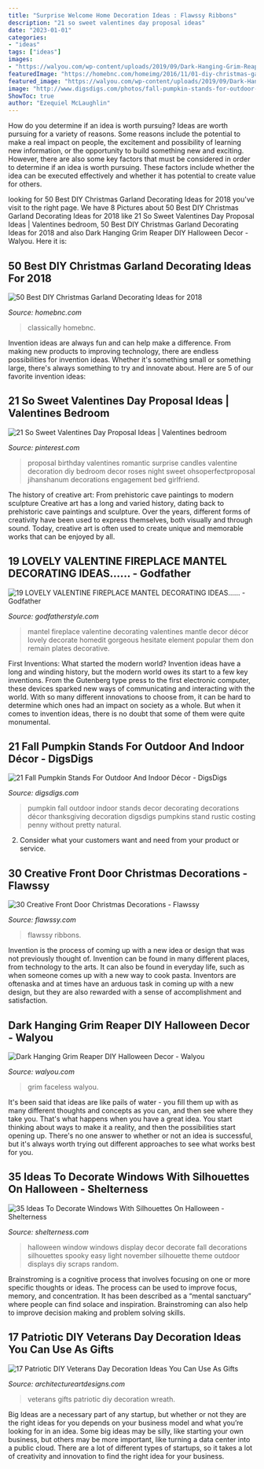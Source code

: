 ```yaml
---
title: "Surprise Welcome Home Decoration Ideas : Flawssy Ribbons"
description: "21 so sweet valentines day proposal ideas"
date: "2023-01-01"
categories:
- "ideas"
tags: ["ideas"]
images:
- "https://walyou.com/wp-content/uploads/2019/09/Dark-Hanging-Grim-Reaper-DIY-Halloween-Decor.jpg"
featuredImage: "https://homebnc.com/homeimg/2016/11/01-diy-christmas-garland-decorating-ideas-homebnc.jpg"
featured_image: "https://walyou.com/wp-content/uploads/2019/09/Dark-Hanging-Grim-Reaper-DIY-Halloween-Decor.jpg"
image: "http://www.digsdigs.com/photos/fall-pumpkin-stands-for-outdoor-and-indoor-decor-19.jpg"
ShowToc: true
author: "Ezequiel McLaughlin"
---
```



How do you determine if an idea is worth pursuing?
Ideas are worth pursuing for a variety of reasons. Some reasons include the potential to make a real impact on people, the excitement and possibility of learning new information, or the opportunity to build something new and exciting. However, there are also some key factors that must be considered in order to determine if an idea is worth pursuing. These factors include whether the idea can be executed effectively and whether it has potential to create value for others.

	

		
looking for 50 Best DIY Christmas Garland Decorating Ideas for 2018 you've visit to the right page. We have 8 Pictures about 50 Best DIY Christmas Garland Decorating Ideas for 2018 like 21 So Sweet Valentines Day Proposal Ideas | Valentines bedroom, 50 Best DIY Christmas Garland Decorating Ideas for 2018 and also Dark Hanging Grim Reaper DIY Halloween Decor - Walyou. Here it is:
		
    
## 50 Best DIY Christmas Garland Decorating Ideas For 2018

<img loading=lazy src="https://homebnc.com/homeimg/2016/11/01-diy-christmas-garland-decorating-ideas-homebnc.jpg" onerror="this.onerror=null;this.src='https://tse2.mm.bing.net/th?id=OIP.CB8Bz8y_QtQex3f2fTg4zwHaKK&amp;pid=15.1';" alt="50 Best DIY Christmas Garland Decorating Ideas for 2018">

_Source: homebnc.com_

>classically homebnc. 

	

Invention ideas are always fun and can help make a difference. From making new products to improving technology, there are endless possibilities for invention ideas. Whether it's something small or something large, there's always something to try and innovate about. Here are 5 of our favorite invention ideas:

    
## 21 So Sweet Valentines Day Proposal Ideas | Valentines Bedroom

<img loading=lazy src="https://i.pinimg.com/736x/1e/55/c0/1e55c031364315a6296092eefbb87e7f.jpg" onerror="this.onerror=null;this.src='https://tse2.mm.bing.net/th?id=OIP.r7MV9lYNqM3mEAS_UHnkuAHaLG&amp;pid=15.1';" alt="21 So Sweet Valentines Day Proposal Ideas | Valentines bedroom">

_Source: pinterest.com_

>proposal birthday valentines romantic surprise candles valentine decoration diy bedroom decor roses night sweet ohsoperfectproposal jihanshanum decorations engagement bed girlfriend. 

	

The history of creative art: From prehistoric cave paintings to modern sculpture
Creative art has a long and varied history, dating back to prehistoric cave paintings and sculpture. Over the years, different forms of creativity have been used to express themselves, both visually and through sound. Today, creative art is often used to create unique and memorable works that can be enjoyed by all.

    
## 19 LOVELY VALENTINE FIREPLACE MANTEL DECORATING IDEAS...... - Godfather

<img loading=lazy src="http://godfatherstyle.com/wp-content/uploads/2015/12/valentines-day-mantel-decor-ideas-6..jpg" onerror="this.onerror=null;this.src='https://tse2.mm.bing.net/th?id=OIP.DDbxOZ-ygph1r3Afd2Xp2QHaLH&amp;pid=15.1';" alt="19 LOVELY VALENTINE FIREPLACE MANTEL DECORATING IDEAS...... - Godfather">

_Source: godfatherstyle.com_

>mantel fireplace valentine decorating valentines mantle decor décor lovely decorate homedit gorgeous hesitate element popular them don remain plates decorative. 

	

First Inventions: What started the modern world?
Invention ideas have a long and winding history, but the modern world owes its start to a few key inventions. From the Gutenberg type press to the first electronic computer, these devices sparked new ways of communicating and interacting with the world. With so many different innovations to choose from, it can be hard to determine which ones had an impact on society as a whole. But when it comes to invention ideas, there is no doubt that some of them were quite monumental.

    
## 21 Fall Pumpkin Stands For Outdoor And Indoor Décor - DigsDigs

<img loading=lazy src="http://www.digsdigs.com/photos/fall-pumpkin-stands-for-outdoor-and-indoor-decor-19.jpg" onerror="this.onerror=null;this.src='https://tse1.mm.bing.net/th?id=OIP.XuFVuT42K_pHcOwr7lbeRwHaKs&amp;pid=15.1';" alt="21 Fall Pumpkin Stands For Outdoor And Indoor Décor - DigsDigs">

_Source: digsdigs.com_

>pumpkin fall outdoor indoor stands decor decorating decorations décor thanksgiving decoration digsdigs pumpkins stand rustic costing penny without pretty natural. 

	

2. Consider what your customers want and need from your product or service.

    
## 30 Creative Front Door Christmas Decorations - Flawssy

<img loading=lazy src="https://www.flawssy.com/wp-content/uploads/2016/10/Front-Door-Christmas-Decoration....jpg" onerror="this.onerror=null;this.src='https://tse3.mm.bing.net/th?id=OIP.FtmwC8A4wRjEgRLzJBcGuAHaJ5&amp;pid=15.1';" alt="30 Creative Front Door Christmas Decorations - Flawssy">

_Source: flawssy.com_

>flawssy ribbons. 

	

Invention is the process of coming up with a new idea or design that was not previously thought of. Invention can be found in many different places, from technology to the arts. It can also be found in everyday life, such as when someone comes up with a new way to cook pasta. Inventors are oftenaska and at times have an arduous task in coming up with a new design, but they are also rewarded with a sense of accomplishment and satisfaction.

    
## Dark Hanging Grim Reaper DIY Halloween Decor - Walyou

<img loading=lazy src="https://walyou.com/wp-content/uploads/2019/09/Dark-Hanging-Grim-Reaper-DIY-Halloween-Decor.jpg" onerror="this.onerror=null;this.src='https://tse2.mm.bing.net/th?id=OIP.hYceOXMQlqUziu1bc05w3AHaHa&amp;pid=15.1';" alt="Dark Hanging Grim Reaper DIY Halloween Decor - Walyou">

_Source: walyou.com_

>grim faceless walyou. 

	

It's been said that ideas are like pails of water - you fill them up with as many different thoughts and concepts as you can, and then see where they take you. That's what happens when you have a great idea. You start thinking about ways to make it a reality, and then the possibilities start opening up. There's no one answer to whether or not an idea is successful, but it's always worth trying out different approaches to see what works best for you.

    
## 35 Ideas To Decorate Windows With Silhouettes On Halloween - Shelterness

<img loading=lazy src="http://i.shelterness.com/2011/10/25-ideas-to-decorate-windows-with-silhouettes-on-halloween-1-775x1162.jpg" onerror="this.onerror=null;this.src='https://tse1.mm.bing.net/th?id=OIP.1ZaMQenkiKCfgyBHje5rjQHaLG&amp;pid=15.1';" alt="35 Ideas To Decorate Windows With Silhouettes On Halloween - Shelterness">

_Source: shelterness.com_

>halloween window windows display decor decorate fall decorations silhouettes spooky easy light november silhouette theme outdoor displays diy scraps random. 

	

Brainstroming is a cognitive process that involves focusing on one or more specific thoughts or ideas. The process can be used to improve focus, memory, and concentration. It has been described as a “mental sanctuary” where people can find solace and inspiration. Brainstroming can also help to improve decision making and problem solving skills.

    
## 17 Patriotic DIY Veterans Day Decoration Ideas You Can Use As Gifts

<img loading=lazy src="https://www.architectureartdesigns.com/wp-content/uploads/2015/10/17-Patriotic-DIY-Veterans-Day-Decoration-Ideas-You-Can-Use-As-Gifts-5-630x840.jpg" onerror="this.onerror=null;this.src='https://tse3.mm.bing.net/th?id=OIP.m3KQSOFIeEBrmgbv8J2VigHaJ4&amp;pid=15.1';" alt="17 Patriotic DIY Veterans Day Decoration Ideas You Can Use As Gifts">

_Source: architectureartdesigns.com_

>veterans gifts patriotic diy decoration wreath. 

	

Big Ideas are a necessary part of any startup, but whether or not they are the right ideas for you depends on your business model and what you’re looking for in an idea. Some big ideas may be silly, like starting your own business, but others may be more important, like turning a data center into a public cloud. There are a lot of different types of startups, so it takes a lot of creativity and innovation to find the right idea for your business.

